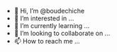 - 👋 Hi, I’m @boudechiche
- 👀 I’m interested in ...
- 🌱 I’m currently learning ...
- 💞️ I’m looking to collaborate on ...
- 📫 How to reach me ...

<!---
boudechiche/boudechiche is a ✨ special ✨ repository because its `README.md` (this file) appears on your GitHub profile.
You can click the Preview link to take a look at your changes.
--->
